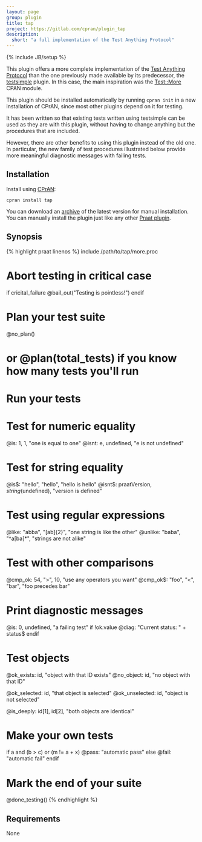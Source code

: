 ```yaml
---
layout: page
group: plugin
title: tap
project: https://gitlab.com/cpran/plugin_tap
description:
  short: "a full implementation of the Test Anything Protocol"
---
```

{% include JB/setup %}

This plugin offers a more complete implementation of the [Test Anything
Protocol][tap] than the one previously made available by its predecessor,
the [testsimple][] plugin. In this case, the main inspiration was the 
[Test::More](https://metacpan.org/pod/Test::More) CPAN module.

This plugin should be installed automatically by running `cpran init` in
a new installation of CPrAN, since most other plugins depend on it for
testing.

It has been written so that existing tests written using testsimple can be
used as they are with this plugin, without having to change anything but the
procedures that are included.

However, there are other benefits to using this plugin instead of the old
one. In particular, the new family of test procedures illustrated below
provide more meaningful diagnostic messages with failing tests.

[tap]: http://testanything.org
[testsimple]: http://cpran.net/plugins/testsimple

## Installation

Install using [CPrAN][]:

    cpran install tap

You can download an [archive][] of the latest version for manual installation.
You can manually install the plugin just like any other [Praat plugin][plugins].

[plugins]: http://www.fon.hum.uva.nl/praat/manual/plug-ins.html
[archive]: https://gitlab.com/cpran/plugin_testsimple/repository/archive.zip
[cpran]:   http://cpran.net

## Synopsis

{% highlight praat linenos %}
include /path/to/tap/more.proc

# Abort testing in critical case
if cricital_failure
  @bail_out("Testing is pointless!")
endif

# Plan your test suite
@no_plan()
# or @plan(total_tests) if you know how many tests you'll run

# Run your tests

# Test for numeric equality
@is:   1, 1, "one is equal to one"
@isnt: e, undefined, "e is not undefined"

# Test for string equality
@is$:   "hello", "hello", "hello is hello"
@isnt$: praatVersion$, string$(undefined), "version is defined"

# Test using regular expressions
@like:   "abba", "[ab]{2}", "one string is like the other"
@unlike: "baba", "^a[ba]*", "strings are not alike"

# Test with other comparisons
@cmp_ok:  54, ">", 10, "use any operators you want"
@cmp_ok$: "foo", "<", "bar", "foo precedes bar"

# Print diagnostic messages
@is: 0, undefined, "a failing test"
if !ok.value
  @diag: "Current status: " + status$
endif

# Test objects
@ok_exists: id, "object with that ID exists"
@no_object: id, "no object with that ID"

@ok_selected:   id, "that object is selected"
@ok_unselected: id, "object is not selected"

@is_deeply: id[1], id[2], "both objects are identical"

# Make your own tests
if a and (b > c) or (m != a + x)
  @pass: "automatic pass"
else
  @fail: "automatic fail"
endif

# Mark the end of your suite
@done_testing()
{% endhighlight %}

## Requirements

None
